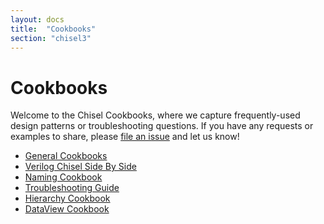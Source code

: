 ```yaml
---
layout: docs
title:  "Cookbooks"
section: "chisel3"
---
```


# Cookbooks

Welcome to the Chisel Cookbooks, where we capture frequently-used design patterns or troubleshooting questions.
If you have any requests or examples to share,
please [file an issue](https://github.com/chipsalliance/chisel3/issues/new) and let us know!

* [General Cookbooks](cookbook)
* [Verilog Chisel Side By Side](two-side-column)
* [Naming Cookbook](naming)
* [Troubleshooting Guide](troubleshooting)
* [Hierarchy Cookbook](hierarchy)
* [DataView Cookbook](dataview)
